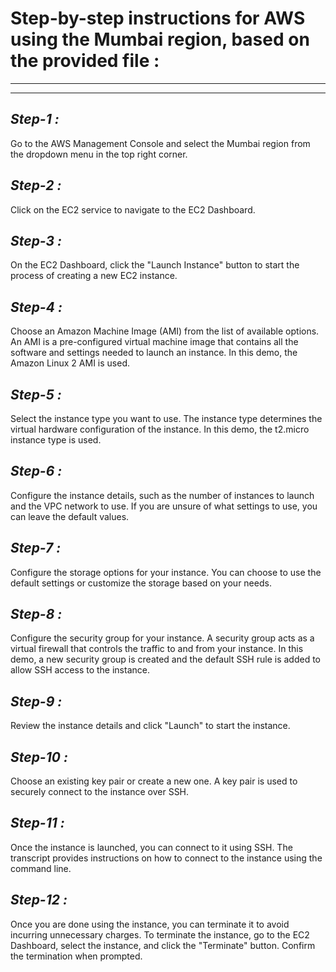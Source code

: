 # Step-by-step instructions for AWS using the Mumbai region, based on the provided file :
---
---
*Step-1 :*
--
Go to the AWS Management Console and select the Mumbai region from the dropdown menu in the top right corner.

*Step-2 :* 
 --   
Click on the EC2 service to navigate to the EC2 Dashboard.

*Step-3 :*
--
On the EC2 Dashboard, click the "Launch Instance" button to start the process of creating a new EC2 instance.

*Step-4 :*
 --   
Choose an Amazon Machine Image (AMI) from the list of available options. An AMI is a pre-configured virtual machine image that contains all the software and settings needed to launch an instance. In this demo, the Amazon Linux 2 AMI is used.

*Step-5 :*
  --  
Select the instance type you want to use. The instance type determines the virtual hardware configuration of the instance. In this demo, the t2.micro instance type is used.

*Step-6 :*
--
Configure the instance details, such as the number of instances to launch and the VPC network to use. If you are unsure of what settings to use, you can leave the default values.

*Step-7 :*
--
Configure the storage options for your instance. You can choose to use the default settings or customize the storage based on your needs.

*Step-8 :*
--
Configure the security group for your instance. A security group acts as a virtual firewall that controls the traffic to and from your instance. In this demo, a new security group is created and the default SSH rule is added to allow SSH access to the instance.

*Step-9 :*
--
Review the instance details and click "Launch" to start the instance.

*Step-10 :*
--
Choose an existing key pair or create a new one. A key pair is used to securely connect to the instance over SSH.

*Step-11 :*
--
Once the instance is launched, you can connect to it using SSH. The transcript provides instructions on how to connect to the instance using the command line.

*Step-12 :*
--
Once you are done using the instance, you can terminate it to avoid incurring unnecessary charges. To terminate the instance, go to the EC2 Dashboard, select the instance, and click the "Terminate" button. Confirm the termination when prompted.